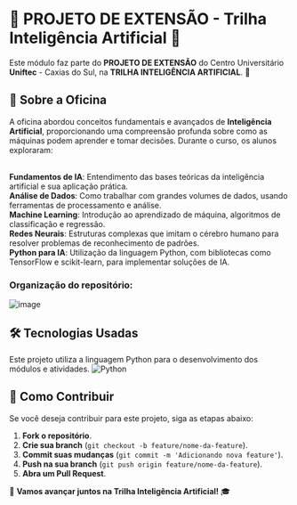 
# 🌟 PROJETO DE EXTENSÃO - Trilha Inteligência Artificial 🌟
Este módulo faz parte do **PROJETO DE EXTENSÃO** do Centro Universitário **Uniftec** - Caxias do Sul, na **TRILHA INTELIGÊNCIA ARTIFICIAL**. 🚀

## 📜 Sobre a Oficina
A oficina abordou conceitos fundamentais e avançados de **Inteligência Artificial**, proporcionando uma compreensão profunda sobre como as máquinas podem aprender e tomar decisões. Durante o curso, os alunos exploraram:<br><br>

**Fundamentos de IA**: Entendimento das bases teóricas da inteligência artificial e sua aplicação prática.<br>
**Análise de Dados**: Como trabalhar com grandes volumes de dados, usando ferramentas de processamento e análise.<br>
**Machine Learning**: Introdução ao aprendizado de máquina, algoritmos de classificação e regressão.<br>
**Redes Neurais**: Estruturas complexas que imitam o cérebro humano para resolver problemas de reconhecimento de padrões.<br>
**Python para IA**: Utilização da linguagem Python, com bibliotecas como TensorFlow e scikit-learn, para implementar soluções de IA.<br>


### Organização do repositório:
![image](https://github.com/user-attachments/assets/45b66439-51a8-4d42-8e14-6c5f01464314)


## 🛠 Tecnologias Usadas
Este projeto utiliza a linguagem Python para o desenvolvimento dos módulos e atividades. 
![Python](https://img.shields.io/badge/Python-blue)

## 🤝 Como Contribuir
Se você deseja contribuir para este projeto, siga as etapas abaixo:

1. **Fork o repositório**.
2. **Crie sua branch** (`git checkout -b feature/nome-da-feature`).
3. **Commit suas mudanças** (`git commit -m 'Adicionando nova feature'`).
4. **Push na sua branch** (`git push origin feature/nome-da-feature`).
5. **Abra um Pull Request**.


🚀 **Vamos avançar juntos na Trilha Inteligência Artificial!** 🎓
